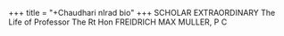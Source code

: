 +++
title = "+Chaudhari nIrad bio"
+++
SCHOLAR EXTRAORDINARY
The Life of Professor The Rt Hon
FREIDRICH MAX MULLER, P C 
